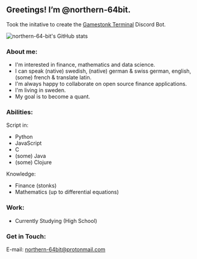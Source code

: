 ## Greetings! I’m @northern-64bit.
Took the initative to create the [Gamestonk Terminal](https://github.com/GamestonkTerminal/GamestonkTerminal) Discord Bot.

![northern-64-bit's GitHub stats](https://github-readme-stats.vercel.app/api?username=northern-64bit&show_icons=true)

### About me:
- I'm interested in finance, mathematics and data science.
- I can speak (native) swedish, (native) german & swiss german, english, (some) french & translate latin.
- I'm always happy to collaborate on open source finance applications.
- I'm living in sweden.
- My goal is to become a quant.

### Abilities:
Script in:
- Python
- JavaScript
- C
- (some) Java
- (some) Clojure

Knowledge:
- Finance (stonks)
- Mathematics (up to differential equations)

### Work:
- Currently Studying (High School)

### Get in Touch:
E-mail: northern-64bit@protonmail.com
